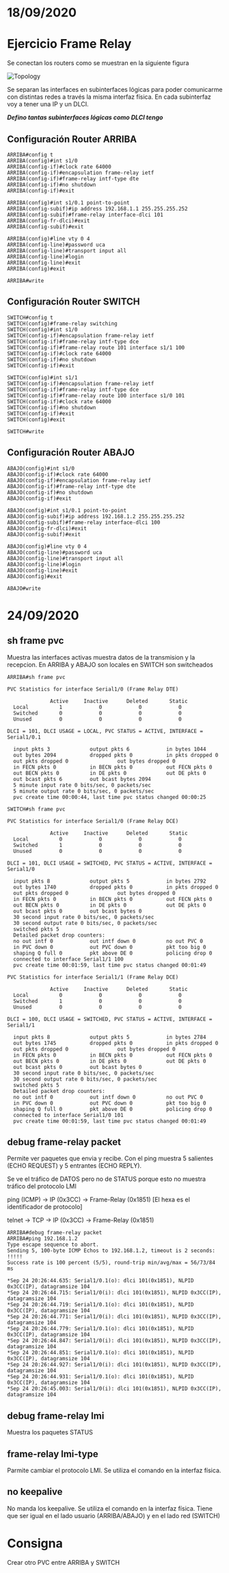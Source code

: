 # 18/09/2020
# Ejercicio Frame Relay
Se conectan los routers como se muestran en la siguiente figura

![Topology](FR_topo.png)

Se separan las interfaces en subinterfaces lógicas para poder comunicarme con distintas redes a través la misma interfaz física. En cada subinterfaz voy a tener una IP y un DLCI.

***Defino tantas subinterfaces lógicas como DLCI tengo***
## Configuración Router ARRIBA
```
ARRIBA#config t
ARRIBA(config)#int s1/0
ARRIBA(config-if)#clock rate 64000
ARRIBA(config-if)#encapsulation frame-relay ietf
ARRIBA(config-if)#frame-relay intf-type dte
ARRIBA(config-if)#no shutdown
ARRIBA(config-if)#exit

ARRIBA(config)#int s1/0.1 point-to-point
ARRIBA(config-subif)#ip address 192.168.1.1 255.255.255.252
ARRIBA(config-subif)#frame-relay interface-dlci 101
ARRIBA(config-fr-dlci)#exit
ARRIBA(config-subif)#exit

ARRIBA(config)#line vty 0 4
ARRIBA(config-line)#password uca
ARRIBA(config-line)#transport input all
ARRIBA(config-line)#login
ARRIBA(config-line)#exit
ARRIBA(config)#exit

ARRIBA#write
```
## Configuración Router SWITCH
```
SWITCH#config t
SWITCH(config)#frame-relay switching 
SWITCH(config)#int s1/0
SWITCH(config-if)#encapsulation frame-relay ietf
SWITCH(config-if)#frame-relay intf-type dce 
SWITCH(config-if)#frame-relay route 101 interface s1/1 100
SWITCH(config-if)#clock rate 64000
SWITCH(config-if)#no shutdown 
SWITCH(config-if)#exit

SWITCH(config)#int s1/1
SWITCH(config-if)#encapsulation frame-relay ietf
SWITCH(config-if)#frame-relay intf-type dce 
SWITCH(config-if)#frame-relay route 100 interface s1/0 101
SWITCH(config-if)#clock rate 64000
SWITCH(config-if)#no shutdown 
SWITCH(config-if)#exit
SWITCH(config)#exit

SWITCH#write
```
## Configuración Router ABAJO
```
ABAJO(config)#int s1/0
ABAJO(config-if)#clock rate 64000
ABAJO(config-if)#encapsulation frame-relay ietf
ABAJO(config-if)#frame-relay intf-type dte
ABAJO(config-if)#no shutdown
ABAJO(config-if)#exit

ABAJO(config)#int s1/0.1 point-to-point
ABAJO(config-subif)#ip address 192.168.1.2 255.255.255.252
ABAJO(config-subif)#frame-relay interface-dlci 100
ABAJO(config-fr-dlci)#exit
ABAJO(config-subif)#exit

ABAJO(config)#line vty 0 4
ABAJO(config-line)#password uca
ABAJO(config-line)#transport input all
ABAJO(config-line)#login
ABAJO(config-line)#exit
ABAJO(config)#exit

ABAJO#write
```

# 24/09/2020
## **sh frame pvc**
Muestra las interfaces activas muestra datos de la transmision y la recepcion. En ARRIBA y ABAJO son locales en SWITCH son switcheados
```
ARRIBA#sh frame pvc

PVC Statistics for interface Serial1/0 (Frame Relay DTE)

              Active     Inactive      Deleted       Static
  Local          1            0            0            0
  Switched       0            0            0            0
  Unused         0            0            0            0

DLCI = 101, DLCI USAGE = LOCAL, PVC STATUS = ACTIVE, INTERFACE = Serial1/0.1

  input pkts 3             output pkts 6            in bytes 1044      
  out bytes 2094           dropped pkts 0           in pkts dropped 0         
  out pkts dropped 0                out bytes dropped 0         
  in FECN pkts 0           in BECN pkts 0           out FECN pkts 0         
  out BECN pkts 0          in DE pkts 0             out DE pkts 0         
  out bcast pkts 6         out bcast bytes 2094      
  5 minute input rate 0 bits/sec, 0 packets/sec
  5 minute output rate 0 bits/sec, 0 packets/sec
  pvc create time 00:00:44, last time pvc status changed 00:00:25
```
```
SWITCH#sh frame pvc

PVC Statistics for interface Serial1/0 (Frame Relay DCE)

              Active     Inactive      Deleted       Static
  Local          0            0            0            0
  Switched       1            0            0            0
  Unused         0            0            0            0

DLCI = 101, DLCI USAGE = SWITCHED, PVC STATUS = ACTIVE, INTERFACE = Serial1/0

  input pkts 8             output pkts 5            in bytes 2792      
  out bytes 1740           dropped pkts 0           in pkts dropped 0         
  out pkts dropped 0                out bytes dropped 0         
  in FECN pkts 0           in BECN pkts 0           out FECN pkts 0         
  out BECN pkts 0          in DE pkts 0             out DE pkts 0         
  out bcast pkts 0         out bcast bytes 0         
  30 second input rate 0 bits/sec, 0 packets/sec
  30 second output rate 0 bits/sec, 0 packets/sec
  switched pkts 5         
  Detailed packet drop counters:
  no out intf 0            out intf down 0          no out PVC 0         
  in PVC down 0            out PVC down 0           pkt too big 0         
  shaping Q full 0         pkt above DE 0           policing drop 0         
  connected to interface Serial1/1 100
  pvc create time 00:01:59, last time pvc status changed 00:01:49

PVC Statistics for interface Serial1/1 (Frame Relay DCE)

              Active     Inactive      Deleted       Static
  Local          0            0            0            0
  Switched       1            0            0            0
  Unused         0            0            0            0

DLCI = 100, DLCI USAGE = SWITCHED, PVC STATUS = ACTIVE, INTERFACE = Serial1/1

  input pkts 8             output pkts 5            in bytes 2784      
  out bytes 1745           dropped pkts 0           in pkts dropped 0         
  out pkts dropped 0                out bytes dropped 0         
  in FECN pkts 0           in BECN pkts 0           out FECN pkts 0         
  out BECN pkts 0          in DE pkts 0             out DE pkts 0         
  out bcast pkts 0         out bcast bytes 0         
  30 second input rate 0 bits/sec, 0 packets/sec
  30 second output rate 0 bits/sec, 0 packets/sec
  switched pkts 5         
  Detailed packet drop counters:
  no out intf 0            out intf down 0          no out PVC 0         
  in PVC down 0            out PVC down 0           pkt too big 0         
  shaping Q full 0         pkt above DE 0           policing drop 0         
  connected to interface Serial1/0 101
  pvc create time 00:01:59, last time pvc status changed 00:01:49
```

## **debug frame-relay packet** 
Permite ver paquetes que envia y recibe. Con el ping muestra 5 salientes (ECHO REQUEST) y 5 entrantes (ECHO REPLY).

Se ve el tráfico de DATOS pero no de STATUS porque esto no muestra tráfico del protocolo LMI

ping (ICMP) -> IP (0x3CC) -> Frame-Relay (0x1851) [El hexa es el identificador de protocolo]

telnet -> TCP -> IP (0x3CC) -> Frame-Relay (0x1851)

```
ARRIBA#debug frame-relay packet 
ARRIBA#ping 192.168.1.2
Type escape sequence to abort.
Sending 5, 100-byte ICMP Echos to 192.168.1.2, timeout is 2 seconds:
!!!!!
Success rate is 100 percent (5/5), round-trip min/avg/max = 56/73/84 ms

*Sep 24 20:26:44.635: Serial1/0.1(o): dlci 101(0x1851), NLPID 0x3CC(IP), datagramsize 104
*Sep 24 20:26:44.715: Serial1/0(i): dlci 101(0x1851), NLPID 0x3CC(IP), datagramsize 104
*Sep 24 20:26:44.719: Serial1/0.1(o): dlci 101(0x1851), NLPID 0x3CC(IP), datagramsize 104
*Sep 24 20:26:44.771: Serial1/0(i): dlci 101(0x1851), NLPID 0x3CC(IP), datagramsize 104
*Sep 24 20:26:44.779: Serial1/0.1(o): dlci 101(0x1851), NLPID 0x3CC(IP), datagramsize 104
*Sep 24 20:26:44.847: Serial1/0(i): dlci 101(0x1851), NLPID 0x3CC(IP), datagramsize 104
*Sep 24 20:26:44.851: Serial1/0.1(o): dlci 101(0x1851), NLPID 0x3CC(IP), datagramsize 104
*Sep 24 20:26:44.927: Serial1/0(i): dlci 101(0x1851), NLPID 0x3CC(IP), datagramsize 104
*Sep 24 20:26:44.931: Serial1/0.1(o): dlci 101(0x1851), NLPID 0x3CC(IP), datagramsize 104
*Sep 24 20:26:45.003: Serial1/0(i): dlci 101(0x1851), NLPID 0x3CC(IP), datagramsize 104
```
## **debug frame-relay lmi** 
Muestra los paquetes STATUS

## **frame-relay lmi-type**
Parmite cambiar el protocolo LMI. Se utiliza el comando en la interfaz física.

## **no keepalive**
No manda los keepalive. Se utiliza el comando en la interfaz física. Tiene que ser igual en el lado usuario (ARRIBA/ABAJO) y en el lado red (SWITCH)

# Consigna
Crear otro PVC entre ARRIBA y SWITCH